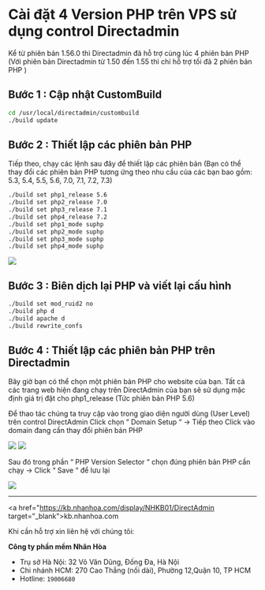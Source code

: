 # **Cài đặt 4 Version PHP trên VPS sử dụng control Directadmin**

Kể từ phiên bản 1.56.0 thì Directadmin đã hỗ trợ cùng lúc 4 phiên bản PHP (Với phiên bản Directadmin từ 1.50 đến 1.55 thì chỉ hỗ trợ tối đã 2 phiên bản PHP )

## **Bước 1 :** Cập nhật CustomBuild

```sh
cd /usr/local/directadmin/custombuild
./build update
```

## **Bước 2 :** Thiết lập các phiên bản PHP

Tiếp theo, chạy các lệnh sau đây để thiết lập các phiên bản (Bạn có thể thay đổi các phiên bản PHP tương ứng theo nhu cầu của các bạn bao gồm: 5.3, 5.4, 5.5, 5.6, 7.0, 7.1, 7.2, 7.3)

```sh
./build set php1_release 5.6
./build set php2_release 7.0
./build set php3_release 7.1
./build set php4_release 7.2
./build set php1_mode suphp
./build set php2_mode suphp
./build set php3_mode suphp
./build set php4_mode suphp
```

![](/images/php.png)

## **Bước 3 :** Biên dịch lại PHP và viết lại cấu hình

```sh
./build set mod_ruid2 no
./build php d
./build apache d
./build rewrite_confs
```

## **Bước 4 :** Thiết lập các phiên bản PHP trên Directadmin

Bây giờ bạn có thể chọn một phiên bản PHP cho website của bạn. Tất cả các trang web hiện đang chạy trên  DirectAdmin của bạn sẽ sử dụng mặc định giá trị đặt cho php1_release (Tức phiên bản PHP 5.6)

Để thao tác chúng ta truy cập vào trong giao diện người dùng (User Level) trên control DirectAdmin Click chọn “ Domain Setup “ -> Tiếp theo Click vào domain đang cần thay đổi phiên bản PHP

![](/images/php1.png)
![](/images/php2.png)

Sau đó trong phần “ PHP Version Selector “  chọn đúng phiên bản PHP cần chạy -> Click “ Save “ để lưu lại

![](/images/php3.png)

---
<a href="https://kb.nhanhoa.com/display/NHKB01/DirectAdmin target="_blank">kb.nhanhoa.com</a>

Khi cần hỗ trợ xin liên hệ với chúng tôi:

**Công ty phần mềm Nhân Hòa**
- Trụ sở Hà Nội: 32 Võ Văn Dũng, Đống Đa, Hà Nội
- Chi nhánh HCM: 270 Cao Thắng (nối dài), Phường 12,Quận 10, TP HCM
- Hotline: `19006680`